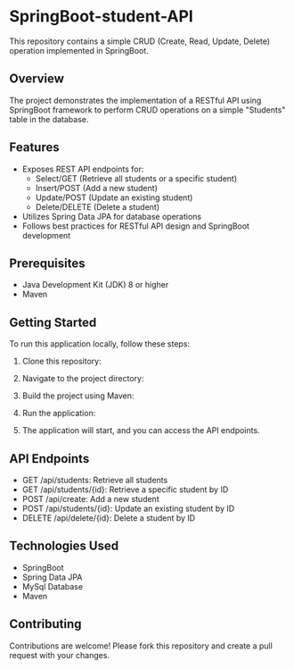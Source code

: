# SpringBoot-student-API

This repository contains a simple CRUD (Create, Read, Update, Delete) operation implemented in SpringBoot.

## Overview

The project demonstrates the implementation of a RESTful API using SpringBoot framework to perform CRUD operations on a simple "Students" table in the database.

## Features 

- Exposes REST API endpoints for:
  - Select/GET (Retrieve all students or a specific student)
  - Insert/POST (Add a new student)
  - Update/POST (Update an existing student)
  - Delete/DELETE (Delete a student)
- Utilizes Spring Data JPA for database operations
- Follows best practices for RESTful API design and SpringBoot development

## Prerequisites

- Java Development Kit (JDK) 8 or higher
- Maven

## Getting Started

To run this application locally, follow these steps:

1. Clone this repository:
 
2. Navigate to the project directory:


3. Build the project using Maven:


4. Run the application:


5. The application will start, and you can access the API endpoints.

## API Endpoints

- GET /api/students: Retrieve all students
- GET /api/students/{id}: Retrieve a specific student by ID
- POST /api/create: Add a new student
- POST /api/students/{id}: Update an existing student by ID
- DELETE /api/delete/{id}: Delete a student by ID

## Technologies Used

- SpringBoot
- Spring Data JPA
- MySql Database
- Maven

## Contributing 

Contributions are welcome! Please fork this repository and create a pull request with your changes.






